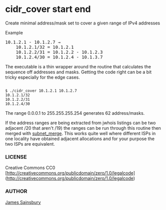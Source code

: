 # cidr_cover start end

<p>
Create minimal address/mask set to cover a given range of IPv4 addresses
</p>
<p>Example</p>
<pre>
10.1.2.1 - 10.1.2.7 &rarr;
	10.1.2.1/32 = 10.1.2.1
	10.1.2.2/31 = 10.1.2.2 - 10.1.2.3
	10.1.2.4/30 = 10.1.2.4 - 10.1.3.7
</pre>
<p>
The executable is a thin wrapper around the routine that
calculates the sequence off addresses and masks.
Getting the code right can be a bit tricky especially
for the edge cases.
</p>
<code>
$ ./cidr_cover 10.1.2.1 10.1.2.7
10.1.2.1/32
10.1.2.2/31
10.1.2.4/30
</code>
<p>
The range 0.0.0.1 to 255.255.255.254 generates 62 address/masks.
</p>
<p>
If the address ranges are being extracted from jwhois listings
can be two adjacent /20 that aren't /19) the ranges can be run
through this routine then merged with
<a href="https://github.com/pellucida/subnet_merge">subnet_merge</a>.
This works quite well where different ISPs in one locality have
obtained adjacent allocations and for your purpose the two ISPs
are equivalent.
</p>

### LICENSE
Creative Commons CC0
[http://creativecommons.org/publicdomain/zero/1.0/legalcode]
(http://creativecommons.org/publicdomain/zero/1.0/legalcode)


### AUTHOR
[James Sainsbury](mailto:toves@sdf.lonestar.org)
